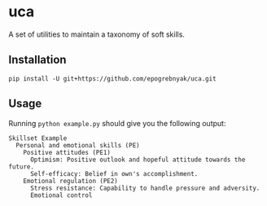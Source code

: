 uca
===

A set of utilities to maintain a taxonomy of soft skills.

Installation
------------

```
pip install -U git+https://github.com/epogrebnyak/uca.git
```

Usage
-----

Running `python example.py` should give you the following output:

```
Skillset Example
  Personal and emotional skills (PE)
    Positive attitudes (PE1)
      Optimism: Positive outlook and hopeful attitude towards the future.
      Self-efficacy: Belief in own's accomplishment.
    Emotional regulation (PE2)
      Stress resistance: Capability to handle pressure and adversity.
      Emotional control
```